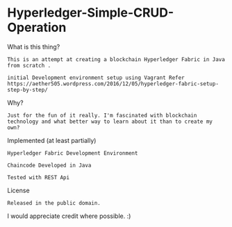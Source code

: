 # Hyperledger-Simple-CRUD-Operation

What is this thing?

	This is an attempt at creating a blockchain Hyperledger Fabric in Java from scratch .

	initial Development environment setup using Vagrant Refer https://aether505.wordpress.com/2016/12/05/hyperledger-fabric-setup-step-by-step/


Why?

	Just for the fun of it really. I'm fascinated with blockchain technology and what better way to learn about it than to create my own?

Implemented (at least partially)

	Hyperledger Fabric Development Environment
   
	Chaincode Developed in Java
   
	Tested with REST Api

License

	Released in the public domain. 

I would appreciate credit where possible. :)
